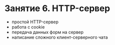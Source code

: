 # Занятие 6. HTTP-сервер

- простой HTTP-сервер
- работа с cookie
- передача данных форм на сервер
- написание сложного клиент-серверного чата